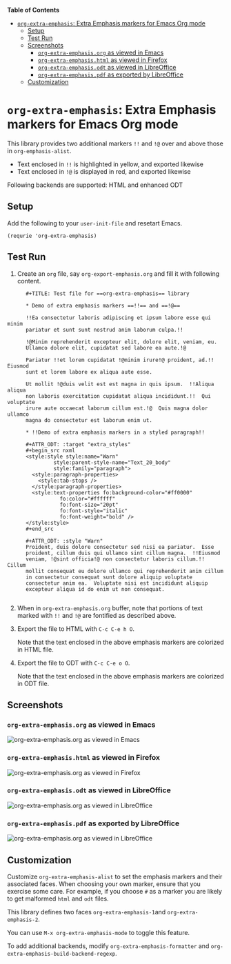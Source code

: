 <!-- markdown-toc start - Don't edit this section. Run M-x markdown-toc-refresh-toc -->
**Table of Contents**

- [`org-extra-emphasis`: Extra Emphasis markers for Emacs Org mode](#org-extra-emphasis-extra-emphasis-markers-for-emacs-org-mode)
    - [Setup](#setup)
    - [Test Run](#test-run)
    - [Screenshots](#screenshots)
        - [`org-extra-emphasis.org` as viewed in Emacs](#org-extra-emphasisorg-as-viewed-in-emacs)
        - [`org-extra-emphasis.html` as viewed in Firefox](#org-extra-emphasishtml-as-viewed-in-firefox)
        - [`org-extra-emphasis.odt` as viewed in LibreOffice](#org-extra-emphasisodt-as-viewed-in-libreoffice)
        - [`org-extra-emphasis.pdf` as exported by LibreOffice](#org-extra-emphasispdf-as-exported-by-libreoffice)
    - [Customization](#customization)

<!-- markdown-toc end -->
# `org-extra-emphasis`: Extra Emphasis markers for Emacs Org mode

This library provides two additional markers `!!` and `!@` over
and above those in `org-emphasis-alist`.

- Text enclosed in `!!` is highlighted in yellow, and exported likewise
- Text enclosed in `!@` is displayed in red, and exported likewise

Following backends are supported: HTML and enhanced ODT

##  Setup

Add the following to your `user-init-file` and resetart Emacs.

```
(requrie 'org-extra-emphasis)
```

##  Test Run

1. Create an `org` file, say `org-export-emphasis.org` and fill it with following content.

```
	  #+TITLE: Test file for ==org-extra-emphasis== library

	  * Demo of extra emphasis markers ==!!== and ==!@==

	  !!Ea consectetur laboris adipiscing et ipsum labore esse qui minim
	  pariatur et sunt sunt nostrud anim laborum culpa.!!

	  !@Minim reprehenderit excepteur elit, dolore elit, veniam, eu.
	  Ullamco dolore elit, cupidatat sed labore ea aute.!@

	  Pariatur !!et lorem cupidatat !@minim irure!@ proident, ad.!!  Eiusmod
	  sunt et lorem labore ex aliqua aute esse.

	  Ut mollit !@duis velit est est magna in quis ipsum.  !!Aliqua aliqua
	  non laboris exercitation cupidatat aliqua incididunt.!!  Qui voluptate
	  irure aute occaecat laborum cillum est.!@  Quis magna dolor ullamco
	  magna do consectetur est laborum enim ut.

	  * !!Demo of extra emphasis markers in a styled paragraph!!

	  #+ATTR_ODT: :target "extra_styles"
	  #+begin_src nxml
	  <style:style style:name="Warn"
		       style:parent-style-name="Text_20_body"
		       style:family="paragraph">
	    <style:paragraph-properties>
	      <style:tab-stops />
	    </style:paragraph-properties>
	    <style:text-properties fo:background-color="#ff0000"
				 fo:color="#ffffff"
				 fo:font-size="20pt"
				 fo:font-style="italic"
				 fo:font-weight="bold" />
	  </style:style>
	  #+end_src

	  #+ATTR_ODT: :style "Warn"
	  Proident, duis dolore consectetur sed nisi ea pariatur.  Esse
	  proident, cillum duis qui ullamco sint cillum magna.  !!Eiusmod
	  veniam, !@sint officia!@ non consectetur laboris cillum.!!  Cillum
	  mollit consequat eu dolore ullamco qui reprehenderit anim cillum
	  in consectetur consequat sunt dolore aliquip voluptate
	  consectetur anim ea.  Voluptate nisi est incididunt aliquip
	  excepteur aliqua id do enim ut non consequat.
	  
```

2. When in `org-extra-emphasis.org` buffer, note that portions of text
   marked with `!!` and `!@` are fontified as described above.

3. Export the file to HTML with `C-c C-e h O`.

   Note that the text enclosed in the above emphasis markers are
   colorized in HTML file.

4. Export the file to ODT with `C-c C-e o O`.

   Note that the text enclosed in the above emphasis markers are
   colorized in ODT file.

##  Screenshots

### `org-extra-emphasis.org` as viewed in Emacs

![`org-extra-emphasis.org` as viewed in Emacs](https://raw.githubusercontent.com/kjambunathan/org-extra-emphasis/main/screenshots/org-extra-emphasis.org.emacs.png)

### `org-extra-emphasis.html` as viewed in Firefox

![`org-extra-emphasis.org` as viewed in Firefox](https://raw.githubusercontent.com/kjambunathan/org-extra-emphasis/main/screenshots/org-extra-emphasis.html.firefox.png)

### `org-extra-emphasis.odt` as viewed in LibreOffice

![`org-extra-emphasis.org` as viewed in
LibreOffice](https://raw.githubusercontent.com/kjambunathan/org-extra-emphasis/main/screenshots/org-extra-emphasis.odt.libreoffice.png)

### `org-extra-emphasis.pdf` as exported by LibreOffice

![`org-extra-emphasis.org` as viewed in
LibreOffice](https://raw.githubusercontent.com/kjambunathan/org-extra-emphasis/main/screenshots/org-extra-emphasis.pdf.libreoffice.png)

##  Customization

Customize `org-extra-emphasis-alist` to set the emphasis markers
and their associated faces.  When choosing your own marker, ensure
that you exercise some care.  For example, if you choose `#` as a
marker you are likely to get malformed `html` and `odt` files.

This library defines two faces `org-extra-emphasis-1`and
`org-extra-emphasis-2`.

You can use `M-x org-extra-emphasis-mode` to toggle this feature.

To add additional backends, modify `org-extra-emphasis-formatter`
and `org-extra-emphasis-build-backend-regexp`.

